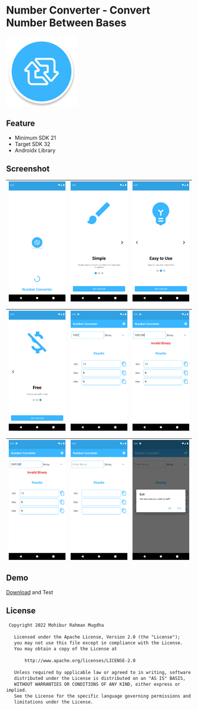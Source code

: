 # Number Converter - Convert Number Between Bases

![IMG1](https://github.com/MohiburRahmanMugdha/NumberConverter/raw/master/files/icon.png)


## Feature
- Minimum SDK 21
- Target SDK 32
- Androidx Library

## Screenshot

|![IMG1](https://github.com/MohiburRahmanMugdha/NumberConverter/raw/master/files/s1.png) |![IMG2](https://github.com/MohiburRahmanMugdha/NumberConverter/raw/master/files/s2.png) | ![IMG3](https://github.com/MohiburRahmanMugdha/NumberConverter/raw/master/files/s3.png) |
|-------|-------|-----|

|![IMG4](https://github.com/MohiburRahmanMugdha/NumberConverter/raw/master/files/s4.png) |![IMG5](https://github.com/MohiburRahmanMugdha/NumberConverter/raw/master/files/s8.png) | ![IMG6](https://github.com/MohiburRahmanMugdha/NumberConverter/raw/master/files/s9.png) |
|-------|-------|-----|

|![IMG7](https://github.com/MohiburRahmanMugdha/NumberConverter/raw/master/files/s9.png) |![IMG8](https://github.com/MohiburRahmanMugdha/NumberConverter/raw/master/files/s5.png) | ![IMG9](https://github.com/MohiburRahmanMugdha/NumberConverter/raw/master/files/s7.png) |
|-------|-------|-----|


## Demo

[Download](https://github.com/MohiburRahmanMugdha/NumberConverter/blob/master/files/app-release.apk) and Test


## License

```
 Copyright 2022 Mohibur Rahman Mugdha

   Licensed under the Apache License, Version 2.0 (the "License");
   you may not use this file except in compliance with the License.
   You may obtain a copy of the License at

       http://www.apache.org/licenses/LICENSE-2.0

   Unless required by applicable law or agreed to in writing, software
   distributed under the License is distributed on an "AS IS" BASIS,
   WITHOUT WARRANTIES OR CONDITIONS OF ANY KIND, either express or implied.
   See the License for the specific language governing permissions and
   limitations under the License.
   ```
   
   
